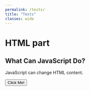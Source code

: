 ```yaml
---
permalink: /tests/
title: "Tests"
classes: wide
---
```


<div id="html" markdown="0">
<h1>HTML part</h1>

<h2>What Can JavaScript Do?</h2>

<p id="demo">JavaScript can change HTML content.</p>

<button type="button" onclick='document.getElementById("demo").innerHTML = "Hello JavaScript!"'>Click Me!</button>

</div>
